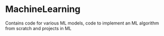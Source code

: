 # MachineLearning
Contains code for various ML models, code to implement an ML algorithm from scratch and projects in ML
